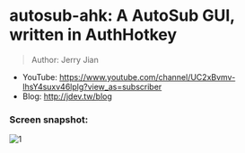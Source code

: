 # autosub-ahk: A AutoSub GUI, written in AuthHotkey

> Author: Jerry Jian
  * YouTube: https://www.youtube.com/channel/UC2xBvmv-lhsY4suxv46lplg?view_as=subscriber
  * Blog: http://jdev.tw/blog

### Screen snapshot:

![1](https://lh3.googleusercontent.com/pw/ACtC-3d9T6uz6enya9GaFIVUeFVSD2gBxamUYjXkXwCEs487IHPGKuo_jkXu3s0CsH_Yu9DQNgdjkT23tZJceay0AVgixhaJLM-mGy9agR1-YTTuEKPAVbflqcmtMPbbNMe5rLkQCoQ5cIpraakjO4QHLNtG9w=w664-h639-no?authuser=0)

